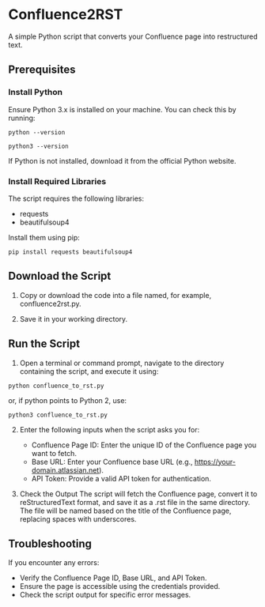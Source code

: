 # Confluence2RST

A simple Python script that converts your Confluence page into restructured text.

## Prerequisites

### Install Python
Ensure Python 3.x is installed on your machine. You can check this by running:

`python --version`

`python3 --version`

If Python is not installed, download it from the official Python website.

### Install Required Libraries
The script requires the following libraries:

- requests
- beautifulsoup4

Install them using pip:

`pip install requests beautifulsoup4`

## Download the Script

1. Copy or download the code into a file named, for example, confluence2rst.py.

2. Save it in your working directory.

## Run the Script

1. Open a terminal or command prompt, navigate to the directory containing the script, and execute it using:

  `python confluence_to_rst.py`
  
  or, if python points to Python 2, use:
  
  `python3 confluence_to_rst.py`
  
2. Enter the following inputs when the script asks you for:

    - Confluence Page ID: Enter the unique ID of the Confluence page you want to fetch.
    - Base URL: Enter your Confluence base URL (e.g., https://your-domain.atlassian.net).
    - API Token: Provide a valid API token for authentication.

3. Check the Output
   The script will fetch the Confluence page, convert it to reStructuredText format, and save it as a .rst file in the same directory.
   The file will be named based on the title of the Confluence page, replacing spaces with underscores.

## Troubleshooting
If you encounter any errors:

- Verify the Confluence Page ID, Base URL, and API Token.
- Ensure the page is accessible using the credentials provided.
- Check the script output for specific error messages.
